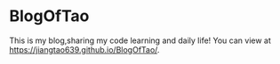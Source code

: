 # BlogOfTao
This is my blog,sharing my code learning and daily life!
You can view at https://jiangtao639.github.io/BlogOfTao/.


